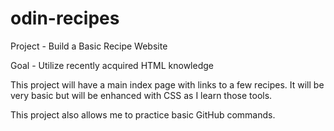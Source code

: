 # odin-recipes

Project - Build a Basic Recipe Website

Goal - Utilize recently acquired HTML knowledge

This project will have a main index page with links to a few recipes.
It will be very basic but will be enhanced with CSS as I learn those tools.

This project also allows me to practice basic GitHub commands. 